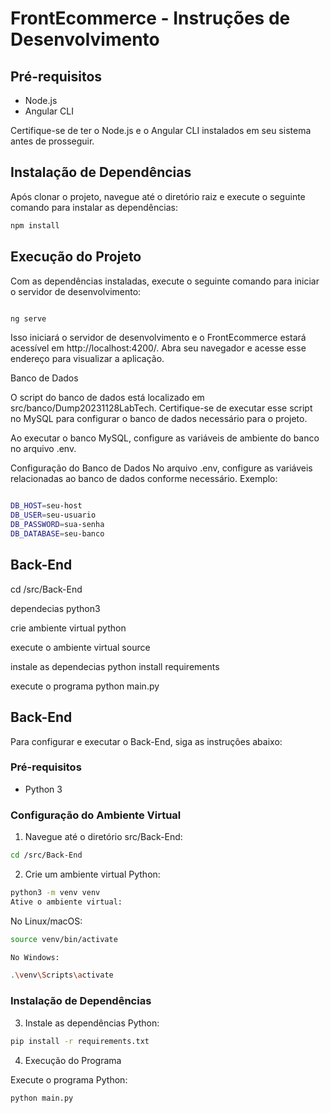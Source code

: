 # FrontEcommerce - Instruções de Desenvolvimento

## Pré-requisitos

- Node.js
- Angular CLI

Certifique-se de ter o Node.js e o Angular CLI instalados em seu sistema antes de prosseguir.

## Instalação de Dependências

Após clonar o projeto, navegue até o diretório raiz e execute o seguinte comando para instalar as dependências:

```bash
npm install
```

## Execução do Projeto

Com as dependências instaladas, execute o seguinte comando para iniciar o servidor de desenvolvimento:

```bash

ng serve

```

Isso iniciará o servidor de desenvolvimento e o FrontEcommerce estará acessível em http://localhost:4200/. Abra seu navegador e acesse esse endereço para visualizar a aplicação.

Banco de Dados

O script do banco de dados está localizado em src/banco/Dump20231128LabTech. Certifique-se de executar esse script no MySQL para configurar o banco de dados necessário para o projeto.

Ao executar o banco MySQL, configure as variáveis de ambiente do banco no arquivo .env.

Configuração do Banco de Dados
No arquivo .env, configure as variáveis relacionadas ao banco de dados conforme necessário. Exemplo:

```bash

DB_HOST=seu-host
DB_USER=seu-usuario
DB_PASSWORD=sua-senha
DB_DATABASE=seu-banco

```

## Back-End

cd /src/Back-End

dependecias python3

crie ambiente virtual python

execute o ambiente virtual source

instale as dependecias python install requirements

execute o programa python main.py

## Back-End

Para configurar e executar o Back-End, siga as instruções abaixo:

### Pré-requisitos

- Python 3

### Configuração do Ambiente Virtual

1. Navegue até o diretório src/Back-End:

```bash
cd /src/Back-End

```

2. Crie um ambiente virtual Python:

```bash
python3 -m venv venv
Ative o ambiente virtual:

```

No Linux/macOS:

```bash
source venv/bin/activate

```

```bash
No Windows:

```

```bash
.\venv\Scripts\activate

```

### Instalação de Dependências

3. Instale as dependências Python:

```bash
pip install -r requirements.txt

```

4. Execução do Programa

Execute o programa Python:

```bash
python main.py

```
